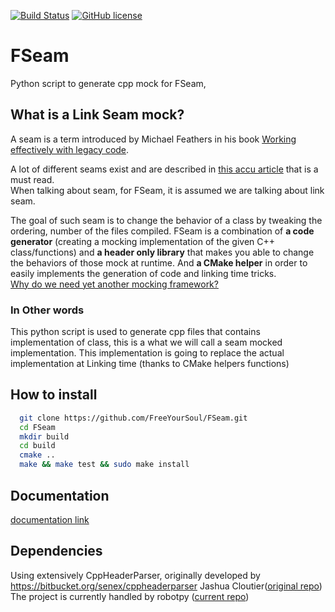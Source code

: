 [![Build Status](https://travis-ci.org/FreeYourSoul/FSeam.svg?branch=master)](https://travis-ci.org/FreeYourSoul/FSeam)
[![GitHub license](https://img.shields.io/badge/license-MIT-blue.svg)](https://raw.githubusercontent.com/FreeYourSoul/FSeam/master/LICENSE)
# FSeam
Python script to generate cpp mock for FSeam,  

## What is a Link Seam mock?
A seam is a term introduced by Michael Feathers in his book [Working effectively with legacy code](https://www.abebooks.fr/Working-Effectively-Legacy-Code-Michael-Feathers/18824529190/bd?cm_mmc=gmc-_-new-_-PLA-_-v01&gclid=CjwKCAjwp_zkBRBBEiwAndwD9Ts6XzzhpZnVafPtxti_UMnsxTM8g4EMqE7aqr-IyJDlPRvFdlmCXxoCHbMQAvD_BwE).

A lot of different seams exist and are described in [this accu article](https://accu.org/index.php/journals/1927) that is a must read.  
When talking about seam, for FSeam, it is assumed we are talking about link seam.  
  
The goal of such seam is to change the behavior of a class by tweaking the ordering, number of the files compiled.  FSeam is a combination of **a code generator** (creating a mocking implementation of the given C++ class/functions) and **a header only library** that makes you able to change the behaviors of those mock at runtime. And **a CMake helper** in order to easily implements the generation of code and linking time tricks.  
[Why do we need yet another mocking framework?](docs/why-fseam.md#why-fseam)
 

### In Other words
This python script is used to generate cpp files that contains implementation of class, this is a what we will call a seam mocked implementation. This implementation is going to replace the actual implementation at Linking time (thanks to CMake helpers functions)

## How to install
```Bash
  git clone https://github.com/FreeYourSoul/FSeam.git  
  cd FSeam  
  mkdir build  
  cd build  
  cmake ..  
  make && make test && sudo make install
```

## Documentation
[documentation link](docs/README.md#reference)  


## Dependencies  

Using extensively CppHeaderParser, originally developed by https://bitbucket.org/senex/cppheaderparser Jashua Cloutier([original repo](https://bitbucket.org/senex/cppheaderparser))   
The project is currently handled by robotpy ([current repo](https://github.com/robotpy/robotpy-cppheaderparser)) 

